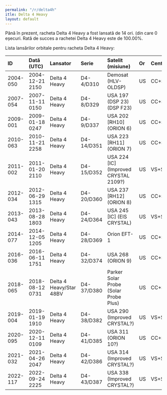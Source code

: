 ```yaml
---
permalink: "/r/delta4h"
itle: Delta 4 Heavy
layout: default
---
```


Până în prezent, racheta Delta 4 Heavy a fost lansată de 14 ori.
(din care 0 eșecuri.
Rată de succes a rachetei Delta 4 Heavy este de 100.00%.

Lista lansărilor orbitale pentru racheta Delta 4 Heavy:


| ID       | Dată (UTC)      | Lansator                | Serie      | Satelit (misiune)                          | Or   | Centru    | R   |
|:---------|:----------------|:------------------------|:-----------|:-------------------------------------------|:-----|:----------|:----|
| 2004-050 | 2004-12-21 2150 | Delta 4 Heavy           | D4-4/D310  | Demosat (HLV-OLDSP)                        | US   | CC+SLC37B | S   |
| 2007-054 | 2007-11-11 0150 | Delta 4 Heavy           | D4-8/D329  | USA 197 (DSP 23) (DSP F23)                 | US   | CC+SLC37B | S   |
| 2009-001 | 2009-01-18 0247 | Delta 4 Heavy           | D4-9/D337  | USA 202       [RH10] (ORION 6)             | US   | CC+SLC37B | S   |
| 2010-063 | 2010-11-21 2258 | Delta 4 Heavy           | D4-14/D351 | USA 223      [RH11] (ORION 7)              | US   | CC+SLC37B | S   |
| 2011-002 | 2011-01-20 2110 | Delta 4 Heavy           | D4-15/D352 | USA 224      [IC] (Improved CRYSTAL 2109?) | US   | VS+SLC6   | S   |
| 2012-034 | 2012-06-29 1315 | Delta 4 Heavy           | D4-20/D360 | USA 237      [RH12] (ORION 8)              | US   | CC+SLC37B | S   |
| 2013-043 | 2013-08-28 1803 | Delta 4 Heavy           | D4-24/D364 | USA 245      [IC] (EIS CRYSTAL)            | US   | VS+SLC6   | S   |
| 2014-077 | 2014-12-05 1205 | Delta 4 Heavy           | D4-28/D369 | Orion EFT-1                                | US   | CC+SLC37B | S   |
| 2016-036 | 2016-06-11 1751 | Delta 4 Heavy           | D4-32/D374 | USA 268 (ORION 9)                          | US   | CC+SLC37B | S   |
| 2018-065 | 2018-08-12 0731 | Delta 4 Heavy/Star 48BV | D4-37/D380 | Parker Solar Probe (Solar Probe Plus)      | US   | CC+SLC37B | S   |
| 2019-004 | 2019-01-19 1910 | Delta 4 Heavy           | D4-38/D382 | USA 290 (Improved CRYSTAL?)                | US   | VS+SLC6   | S   |
| 2020-095 | 2020-12-11 0109 | Delta 4 Heavy           | D4-41/D385 | USA 311 (ORION 10?)                        | US   | CC+SLC37B | S   |
| 2021-032 | 2021-04-26 2047 | Delta 4 Heavy           | D4-42/D386 | USA 314 (Improved CRYSTAL?)                | US   | VS+SLC6   | S   |
| 2022-117 | 2022-09-24 2225 | Delta 4 Heavy           | D4-43/D387 | USA 338 (Improved CRYSTAL?)                | US   | VS+SLC6   | S   |

